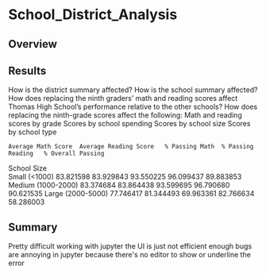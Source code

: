 # School_District_Analysis

## Overview

## Results

How is the district summary affected?
How is the school summary affected?
How does replacing the ninth graders’ math and reading scores affect Thomas High School’s performance relative to the other schools?
How does replacing the ninth-grade scores affect the following:
Math and reading scores by grade
Scores by school spending
Scores by school size
Scores by school type

	Average Math Score	Average Reading Score	% Passing Math	% Passing Reading	% Overall Passing
School Size					
Small (<1000)	83.821598	83.929843	93.550225	96.099437	89.883853
Medium (1000-2000)	83.374684	83.864438	93.599695	96.790680	90.621535
Large (2000-5000)	77.746417	81.344493	69.963361	82.766634	58.286003





## Summary
Pretty difficult working with jupyter 
the UI is just not efficient enough 
bugs are annoying in jupyter because there's no editor to show or underline the error
